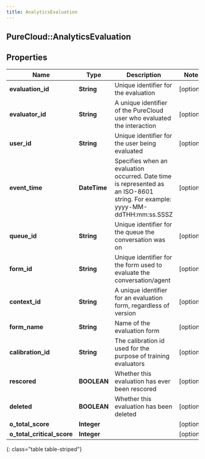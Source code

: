 ```yaml
---
title: AnalyticsEvaluation
---
```

## PureCloud::AnalyticsEvaluation

## Properties

|Name | Type | Description | Notes|
|------------ | ------------- | ------------- | -------------|
| **evaluation_id** | **String** | Unique identifier for the evaluation | [optional] |
| **evaluator_id** | **String** | A unique identifier of the PureCloud user who evaluated the interaction | [optional] |
| **user_id** | **String** | Unique identifier for the user being evaluated | [optional] |
| **event_time** | **DateTime** | Specifies when an evaluation occurred. Date time is represented as an ISO-8601 string. For example: yyyy-MM-ddTHH:mm:ss.SSSZ | [optional] |
| **queue_id** | **String** | Unique identifier for the queue the conversation was on | [optional] |
| **form_id** | **String** | Unique identifier for the form used to evaluate the conversation/agent | [optional] |
| **context_id** | **String** | A unique identifier for an evaluation form, regardless of version | [optional] |
| **form_name** | **String** | Name of the evaluation form | [optional] |
| **calibration_id** | **String** | The calibration id used for the purpose of training evaluators | [optional] |
| **rescored** | **BOOLEAN** | Whether this evaluation has ever been rescored | [optional] |
| **deleted** | **BOOLEAN** | Whether this evaluation has been deleted | [optional] |
| **o_total_score** | **Integer** |  | [optional] |
| **o_total_critical_score** | **Integer** |  | [optional] |
{: class="table table-striped"}


